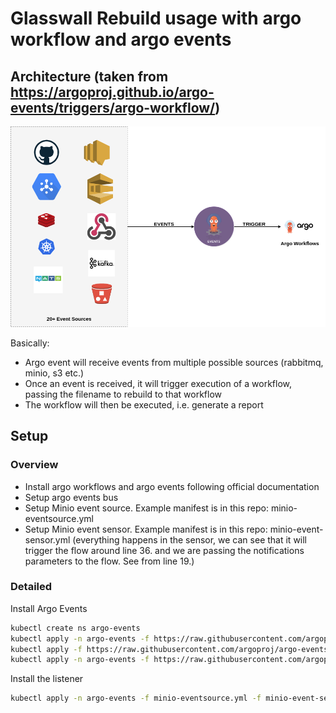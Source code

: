 # Glasswall Rebuild usage with argo workflow and argo events

## Architecture (taken from https://argoproj.github.io/argo-events/triggers/argo-workflow/)

![Glasswall Rebuild architecture overview](https://github.com/argoproj/argo-events/blob/master/docs/assets/argo-workflow-trigger.png)

Basically:

- Argo event will receive events from multiple possible sources (rabbitmq, minio, s3 etc.)
- Once an event is received, it will trigger execution of a workflow, passing the filename to rebuild to that workflow
- The workflow will then be executed, i.e. generate a report

## Setup

### Overview

- Install argo workflows and argo events following official documentation
- Setup argo events bus
- Setup Minio event source. Example manifest is in this repo: minio-eventsource.yml
- Setup Minio event sensor. Example manifest is in this repo: minio-event-sensor.yml (everything happens in the sensor, we can see that it will trigger the flow around line 36. and we are passing the notifications parameters to the flow. See from line 19.)

### Detailed

Install Argo Events

```bash
kubectl create ns argo-events
kubectl apply -n argo-events -f https://raw.githubusercontent.com/argoproj/argo/stable/manifests/quick-start-postgres.yaml
kubectl apply -f https://raw.githubusercontent.com/argoproj/argo-events/stable/manifests/install.yaml
kubectl apply -n argo-events -f https://raw.githubusercontent.com/argoproj/argo-events/stable/examples/eventbus/native.yaml
```

Install the listener

```bash
kubectl apply -n argo-events -f minio-eventsource.yml -f minio-event-sensor.yml
```
